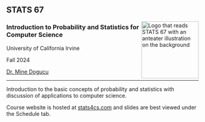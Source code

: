## STATS 67
<img src="https://www.stats4cs.com/img/logo.png" alt="Logo that reads STATS 67 with an anteater illustration on the background" width="150" align = "right"/>


  
### Introduction to Probability and Statistics for Computer Science
University of California Irvine 

Fall 2024 

[Dr. Mine Dogucu](https://minedogucu.com)  

    
<hr>

Introduction to the basic concepts of probability and statistics with discussion of applications to computer science.

Course website is hosted at [stats4cs.com](https://stats4cs.com) and slides are best viewed under the Schedule tab.
